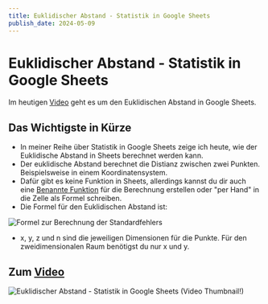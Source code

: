 ```yaml
---
title: Euklidischer Abstand - Statistik in Google Sheets
publish_date: 2024-05-09
---
```


# Euklidischer Abstand - Statistik in Google Sheets

Im heutigen [Video](https://youtu.be/WeB1JYCcdNo) geht es um den Euklidischen Abstand in Google Sheets. 

## Das Wichtigste in Kürze

- In meiner Reihe über Statistik in Google Sheets zeige ich heute, wie der Euklidische Abstand in Sheets berechnet werden kann.
- Der euklidische Abstand berechnet die Distianz zwischen zwei Punkten. Beispielsweise in einem Koordinatensystem.
- Dafür gibt es keine Funktion in Sheets, allerdings kannst du dir auch eine [Benannte Funktion](https://youtu.be/L2LVHTGzizU) für die Berechnung erstellen oder "per Hand" in die Zelle als Formel schreiben.
- Die Formel für den Euklidischen Abstand ist:

![Formel zur Berechnung der Standardfehlers](../../images/formeln/582_formel.jpg "Formel zur Berechnung der Standardfehlers")

- x, y, z und n sind die jeweiligen Dimensionen für die Punkte. Für den zweidimensionalen Raum benötigst du nur x und y.

## Zum [Video](https://youtu.be/WeB1JYCcdNo)

![Euklidischer Abstand - Statistik in Google Sheets (Video Thumbnail!)](../../thumbnails/Fertig582.jpg "Euklidischer Abstand - Statistik in Google Sheets (Video Thumbnail!)")